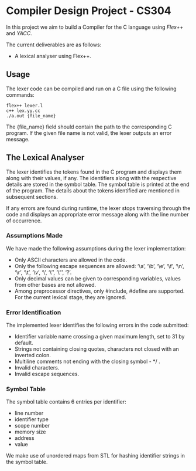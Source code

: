 # Compiler Design Project - CS304

In this project we aim to build a Compiler for the C
language using *Flex++* and *YACC*.

The current deliverables are as follows:
* A lexical analyser using Flex++.

## Usage
The lexer code can be compiled and run on a C file using the following commands:

    flex++ lexer.l
    c++ lex.yy.cc
    ./a.out {file_name}

The {file_name} field should contain the path to the corresponding C program. If the given file name is not valid, the lexer outputs an error message.

## The Lexical Analyser
The lexer identifies the tokens found in the C program and
displays them along with their values, if any. The identifiers along
with the respective details are stored in the symbol table. The
symbol table is printed at the end of the program. The details about
the tokens identified are mentioned in subsequent sections.

If any errors are found during runtime, the lexer stops
traversing through the code and displays an appropriate error
message along with the line number of occurrence.

### Assumptions Made
We have made the following assumptions during the lexer implementation:
* Only ASCII characters are allowed in the code.
* Only the following escape sequences are allowed: ‘\a’, ‘\b’, ‘\e’, ‘\f’, ‘\n’, ‘\r’, ‘\t’, ‘\v’, ‘\\’, ‘\’’, ‘\”’, ‘\?’.
* Only decimal values can be given to corresponding variables, values from other bases are not allowed.
* Among preprocessor directives, only #include, #define are supported. For the current lexical stage, they are ignored.

### Error Identification
The implemented lexer identifies the following errors in the code submitted:
* Identifier variable name crossing a given maximum length, set to 31 by default.
* Strings not containing closing quotes, characters not closed with an inverted colon.
* Multiline comments not ending with the closing symbol - */ .
* Invalid characters.
* Invalid escape sequences.

### Symbol Table
The symbol table contains 6 entries per identifier:
* line number
* identifier type
* scope number
* memory size
* address
* value

We make use of unordered maps from STL for hashing identifier strings
in the symbol table.